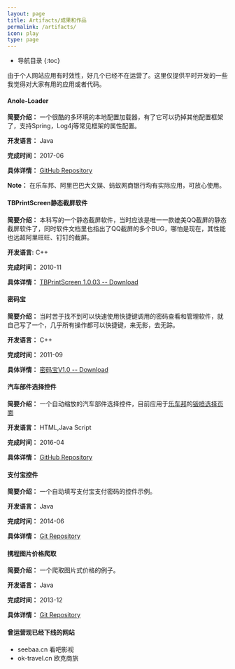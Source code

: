 ```yaml
---
layout: page
title: Artifacts/成果和作品
permalink: /artifacts/
icon: play
type: page
---
```


* 导航目录
{:toc}


由于个人网站应用有时效性，好几个已经不在运营了。这里仅提供平时开发的一些我觉得对大家有用的应用或者代码。

#### **Anole-Loader**
**简要介绍：** 一个很酷的多环境的本地配置加载器，有了它可以扔掉其他配置框架了，支持Spring，Log4j等常见框架的属性配置。

**开发语言：** Java

**完成时间：** 2017-06

**具体详情：** [GitHub Repository](https://github.com/tbwork/anole-loader)

**Note：** 在乐车邦、阿里巴巴大文娱、蚂蚁网商银行均有实际应用，可放心使用。

#### **TBPrintScreen静态截屏软件**

**简要介绍：** 本科写的一个静态截屏软件，当时应该是唯一一款媲美QQ截屏的静态截屏软件了，同时软件文档里也指出了QQ截屏的多个BUG，哪怕是现在，其性能也远超阿里旺旺、钉钉的截屏。

**开发语言:** C++

**完成时间：** 2010-11

**具体详情：** [TBPrintScreen 1.0.03 -- Download](/resources/TBPS截屏.exe)

#### **密码宝**
**简要介绍：** 当时苦于找不到可以快速使用快捷键调用的密码查看和管理软件，就自己写了一个，几乎所有操作都可以快捷键，来无影，去无踪。

**开发语言：** C++

**完成时间：** 2011-09

**具体详情：** [密码宝V1.0 -- Download](/resources/密码宝V1.0.exe)

#### **汽车部件选择控件**
**简要介绍：** 一个自动缩放的汽车部件选择控件，目前应用于[乐车邦](http://www.lechebang.com/)的[钣喷选择页面](https://m.lechebang.com/paint/index)

**开发语言：** HTML,Java Script

**完成时间：** 2016-04

**具体详情：** [GitHub Repository](https://github.com/tbwork/PloySelectArea)


#### **支付宝控件**
**简要介绍：** 一个自动填写支付宝支付密码的控件示例。

**开发语言：** Java

**完成时间：** 2014-06

**具体详情：** [Git Repository](https://github.com/tbwork/alipay_edit_typer)


#### **携程图片价格爬取**
**简要介绍：** 一个爬取图片式价格的例子。

**开发语言：** Java

**完成时间：** 2013-12

**具体详情：** [Git Repository](https://github.com/tbwork/Ctrip_price_recognizer)



#### **曾运营现已经下线的网站**
* seebaa.cn 看吧影视
* ok-travel.cn 欧克商旅
